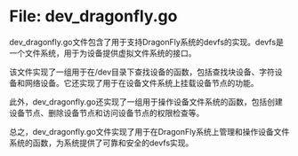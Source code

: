 # File: dev_dragonfly.go

dev_dragonfly.go文件包含了用于支持DragonFly系统的devfs的实现。devfs是一个文件系统，用于为设备提供虚拟文件系统的接口。

该文件实现了一组用于在/dev目录下查找设备的函数，包括查找块设备、字符设备和网络设备。它还实现了用于在设备文件系统上挂载设备节点的功能。

此外，dev_dragonfly.go还实现了一组用于操作设备文件系统的函数，包括创建设备节点、删除设备节点和访问设备节点的权限检查等。

总之，dev_dragonfly.go文件实现了用于在DragonFly系统上管理和操作设备文件系统的函数，为系统提供了可靠和安全的devfs实现。

